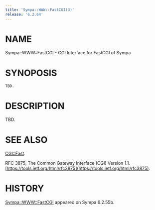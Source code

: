 ```yaml
---
title: 'Sympa::WWW::FastCGI(3)'
release: '6.2.64'
---
```


# NAME

Sympa::WWW::FastCGI - CGI Interface for FastCGI of Sympa

# SYNOPOSIS

    TBD.

# DESCRIPTION

TBD.

# SEE ALSO

[CGI::Fast](https://metacpan.org/pod/CGI%3A%3AFast).

RFC 3875, The Common Gateway Interface (CGI) Version 1.1.
[https://tools.ietf.org/html/rfc3875](https://tools.ietf.org/html/rfc3875).

# HISTORY

[Sympa::WWW::FastCGI](./Sympa-WWW-FastCGI.3.md) appeared on Sympa 6.2.55b.
